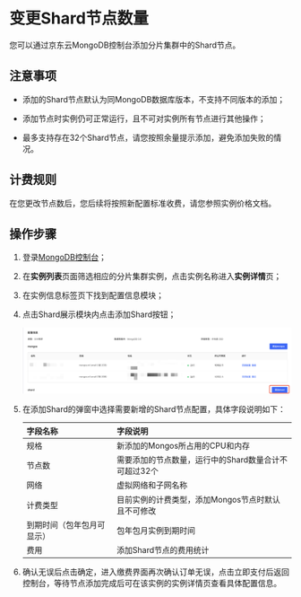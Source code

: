 # 变更Shard节点数量

您可以通过京东云MongoDB控制台添加分片集群中的Shard节点。



## 注意事项

- 添加的Shard节点默认为同MongoDB数据库版本，不支持不同版本的添加；

- 添加节点时实例仍可正常运行，且不可对实例所有节点进行其他操作；

- 最多支持存在32个Shard节点，请您按照余量提示添加，避免添加失败的情况。



## 计费规则

在您更改节点数后，您后续将按照新配置标准收费，请您参照实例价格文档。



## 操作步骤

1. 登录[MongoDB控制台](https://mongodb-console.jdcloud.com/mongodb)；

2. 在**实例列表**页面筛选相应的分片集群实例，点击实例名称进入**实例详情**页；

3. 在实例信息标签页下找到配置信息模块；

4. 点击Shard展示模块内点击添加Shard按钮；

   ![img](../../../../../../image/mongodb/addShard.png)

5. 在添加Shard的弹窗中选择需要新增的Shard节点配置，具体字段说明如下：

   | 字段名称                   | 字段说明                                              |
   | -------------------------- | ----------------------------------------------------- |
   | 规格                       | 新添加的Mongos所占用的CPU和内存                       |
   | 节点数                     | 需要添加的节点数量，运行中的Shard数量合计不可超过32个 |
   | 网络                       | 虚拟网络和子网名称                                    |
   | 计费类型                   | 目前实例的计费类型，添加Mongos节点时默认且不可修改    |
   | 到期时间（包年包月可显示） | 包年包月实例到期时间                                  |
   | 费用                       | 添加Shard节点的费用统计                               |

6. 确认无误后点击确定，进入缴费界面再次确认订单无误，点击立即支付后返回控制台，等待节点添加完成后可在该实例的实例详情页查看具体配置信息。



